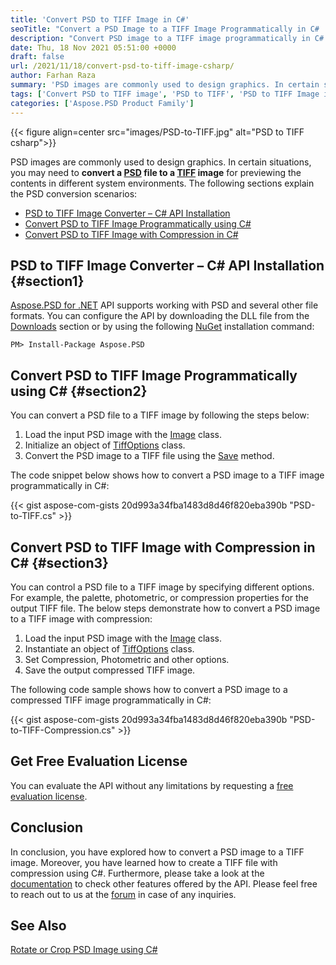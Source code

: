 ```yaml
---
title: 'Convert PSD to TIFF Image in C#'
seoTitle: "Convert a PSD Image to a TIFF Image Programmatically in C# .NET"
description: "Convert PSD image to a TIFF image programmatically in C#. You can also set compression options for the output file in .NET application."
date: Thu, 18 Nov 2021 05:51:00 +0000
draft: false
url: /2021/11/18/convert-psd-to-tiff-image-csharp/
author: Farhan Raza
summary: 'PSD images are commonly used to design graphics. In certain situations, you may need to **convert a PSD file to a TIFF image** for previewing the contents in different system environments. The following sections explain the PSD conversion scenarios.'
tags: ['Convert PSD to TIFF image', 'PSD to TIFF', 'PSD to TIFF Image in csharp']
categories: ['Aspose.PSD Product Family']
---
```




{{< figure align=center src="images/PSD-to-TIFF.jpg" alt="PSD to TIFF csharp">}}


PSD images are commonly used to design graphics. In certain situations, you may need to **convert a [PSD][1] file to a [TIFF][2] image** for previewing the contents in different system environments. The following sections explain the PSD conversion scenarios:

*   [PSD to TIFF Image Converter – C# API Installation][3]
*   [Convert PSD to TIFF Image Programmatically using C#][4]
*   [Convert PSD to TIFF Image with Compression in C#][5]

## PSD to TIFF Image Converter – C# API Installation {#section1}

[Aspose.PSD for .NET][6] API supports working with PSD and several other file formats. You can configure the API by downloading the DLL file from the [Downloads][7] section or by using the following [NuGet][8] installation command:

```
PM> Install-Package Aspose.PSD
```

## Convert PSD to TIFF Image Programmatically using C# {#section2}

You can convert a PSD file to a TIFF image by following the steps below:

1.  Load the input PSD image with the [Image][9] class.
2.  Initialize an object of [TiffOptions][10] class.
3.  Convert the PSD image to a TIFF file using the [Save][11] method.

The code snippet below shows how to convert a PSD image to a TIFF image programmatically in C#:

{{< gist aspose-com-gists 20d993a34fba1483d8d46f820eba390b "PSD-to-TIFF.cs" >}}

## Convert PSD to TIFF Image with Compression in C# {#section3}

You can control a PSD file to a TIFF image by specifying different options. For example, the palette, photometric, or compression properties for the output TIFF file. The below steps demonstrate how to convert a PSD image to a TIFF image with compression:

1.  Load the input PSD image with the [Image][12] class.
2.  Instantiate an object of [TiffOptions][13] class.
3.  Set Compression, Photometric and other options.
4.  Save the output compressed TIFF image.

The following code sample shows how to convert a PSD image to a compressed TIFF image programmatically in C#:

{{< gist aspose-com-gists 20d993a34fba1483d8d46f820eba390b "PSD-to-TIFF-Compression.cs" >}}

## Get Free Evaluation License

You can evaluate the API without any limitations by requesting a [free evaluation license][14].

## Conclusion

In conclusion, you have explored how to convert a PSD image to a TIFF image. Moreover, you have learned how to create a TIFF file with compression using C#. Furthermore, please take a look at the [documentation][15] to check other features offered by the API. Please feel free to reach out to us at the [forum][16] in case of any inquiries.

## See Also

[Rotate or Crop PSD Image using C#][17]




[1]: https://docs.fileformat.com/image/psd/
[2]: https://docs.fileformat.com/image/tiff/
[3]: #section1
[4]: #section2
[5]: #section3
[6]: https://products.aspose.com/psd/net/
[7]: https://downloads.aspose.com/psd/net/
[8]: https://www.nuget.org/packages/Aspose.Psd/
[9]: https://apireference.aspose.com/psd/net/aspose.psd/image
[10]: https://apireference.aspose.com/psd/net/aspose.psd.imageoptions/tiffoptions
[11]: https://apireference.aspose.com/psd/net/aspose.psd/image/methods/save/index
[12]: https://apireference.aspose.com/psd/net/aspose.psd/image
[13]: https://apireference.aspose.com/psd/net/aspose.psd.imageoptions/tiffoptions
[14]: https://purchase.aspose.com/temporary-license
[15]: https://docs.aspose.com/psd/net/
[16]: https://forum.aspose.com/c/psd
[17]: https://blog.aspose.com/2021/09/25/crop-rotate-psd-csharp/




